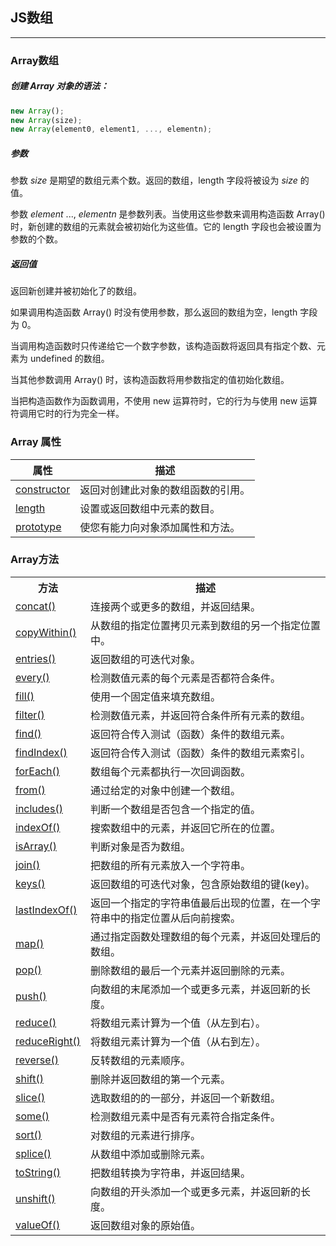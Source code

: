 ## JS数组

------

### Array数组

##### 创建 Array 对象的语法：

```js
new Array();
new Array(size);
new Array(element0, element1, ..., elementn);
```

##### 参数

参数 *size* 是期望的数组元素个数。返回的数组，length 字段将被设为 *size* 的值。

参数 *element* ..., *elementn* 是参数列表。当使用这些参数来调用构造函数 Array() 时，新创建的数组的元素就会被初始化为这些值。它的 length 字段也会被设置为参数的个数。

##### 返回值

返回新创建并被初始化了的数组。

如果调用构造函数 Array() 时没有使用参数，那么返回的数组为空，length 字段为 0。

当调用构造函数时只传递给它一个数字参数，该构造函数将返回具有指定个数、元素为 undefined 的数组。

当其他参数调用 Array() 时，该构造函数将用参数指定的值初始化数组。

当把构造函数作为函数调用，不使用 new 运算符时，它的行为与使用 new 运算符调用它时的行为完全一样。

### Array 属性

| 属性                                                         | 描述                               |
| ------------------------------------------------------------ | ---------------------------------- |
| [constructor](http://www.w3school.com.cn/jsref/jsref_constructor_array.asp) | 返回对创建此对象的数组函数的引用。 |
| [length](http://www.w3school.com.cn/jsref/jsref_length_array.asp) | 设置或返回数组中元素的数目。       |
| [prototype](http://www.w3school.com.cn/jsref/jsref_prototype_array.asp) | 使您有能力向对象添加属性和方法。   |

### Array方法
<table class="reference">
    <tbody>
        <tr>
            <th style="width:20%">方法</th>
            <th>描述</th>
        </tr>
        <tr>
            <td><a href="www.runoob.com/jsref/jsref-concat-array.html">concat()</a></td>
            <td>连接两个或更多的数组，并返回结果。</td>
        </tr>
        <tr>
            <td><a href="www.runoob.com/jsref/jsref-copywithin.html">copyWithin()</a></td>
            <td>从数组的指定位置拷贝元素到数组的另一个指定位置中。</td>
        </tr>
        <tr>
            <td><a href="www.runoob.com/jsref/jsref-entries.html">entries()</a></td>
            <td>返回数组的可迭代对象。</td>
        </tr>
        <tr>
            <td><a href="www.runoob.com/jsref/jsref-every.html">every()</a></td>
            <td>检测数值元素的每个元素是否都符合条件。</td>
        </tr>
        <tr>
            <td><a href="www.runoob.com/jsref/jsref-fill.html">fill()</a></td>
            <td>使用一个固定值来填充数组。</td>
        </tr>
        <tr>
            <td><a href="www.runoob.com/jsref/jsref-filter.html">filter()</a></td>
            <td>检测数值元素，并返回符合条件所有元素的数组。</td>
        </tr>
        <tr>
            <td><a href="www.runoob.com/jsref/jsref-find.html"> find()</a></td>
            <td>返回符合传入测试（函数）条件的数组元素。</td>
        </tr>
        <tr>
        </tr>
        <tr>
            <td><a href="www.runoob.com/jsref/jsref-findindex.html"> findIndex()</a></td>
            <td>返回符合传入测试（函数）条件的数组元素索引。</td>
        </tr>
        <tr>
        </tr>
        <tr>
            <td><a href="www.runoob.com/jsref/jsref-foreach.html"> forEach()</a></td>
            <td>数组每个元素都执行一次回调函数。</td>
        </tr>
        <tr>
            <td><a href="www.runoob.com/jsref/jsref-from.html"> from()</a></td>
            <td>通过给定的对象中创建一个数组。</td>
        </tr>
        <tr>
        </tr>
        <tr>
            <td><a href="www.runoob.com/jsref/jsref-includes.html">includes()</a></td>
            <td>判断一个数组是否包含一个指定的值。</td>
        </tr>
        <tr>
            <td><a href="www.runoob.com/jsref/jsref-indexof-array.html">indexOf()</a></td>
            <td>搜索数组中的元素，并返回它所在的位置。</td>
        </tr>
        <tr>
            <td><a href="www.runoob.com/jsref/jsref-isarray.html">isArray()</a></td>
            <td>判断对象是否为数组。</td>
        </tr>
        <tr>
            <td><a href="www.runoob.com/jsref/jsref-join.html">join()</a></td>
            <td>把数组的所有元素放入一个字符串。</td>
        </tr>
        <tr>
            <td><a href="www.runoob.com/jsref/jsref-keys.html">keys()</a></td>
            <td>返回数组的可迭代对象，包含原始数组的键(key)。</td>
        </tr>
        <tr>
            <td><a href="www.runoob.com/jsref/jsref-lastindexof-array.html">lastIndexOf()</a></td>
            <td>返回一个指定的字符串值最后出现的位置，在一个字符串中的指定位置从后向前搜索。</td>
        </tr>
        <tr>
            <td><a href="www.runoob.com/jsref/jsref-map.html">map()</a></td>
            <td>通过指定函数处理数组的每个元素，并返回处理后的数组。</td>
        </tr>
        <tr>
            <td><a href="www.runoob.com/jsref/jsref-pop.html">pop()</a></td>
            <td>删除数组的最后一个元素并返回删除的元素。</td>
        </tr>
        <tr>
            <td><a href="www.runoob.com/jsref/jsref-push.html">push()</a></td>
            <td>向数组的末尾添加一个或更多元素，并返回新的长度。</td>
        </tr>
        <tr>
        </tr>
        <tr>
            <td><a href="www.runoob.com/jsref/jsref-reduce.html">reduce()</a></td>
            <td>将数组元素计算为一个值（从左到右）。</td>
        </tr>
        <tr>
        </tr>
        <tr>
            <td><a href="www.runoob.com/jsref/jsref-reduceright.html">reduceRight()</a></td>
            <td>将数组元素计算为一个值（从右到左）。</td>
        </tr>
        <tr>
            <td><a href="www.runoob.com/jsref/jsref-reverse.html">reverse()</a></td>
            <td>反转数组的元素顺序。</td>
        </tr>
        <tr>
            <td><a href="www.runoob.com/jsref/jsref-shift.html">shift()</a></td>
            <td>删除并返回数组的第一个元素。</td>
        </tr>
        <tr>
            <td><a href="www.runoob.com/jsref/jsref-slice-array.html">slice()</a></td>
            <td>选取数组的的一部分，并返回一个新数组。</td>
        </tr>
        <tr>
            <td><a href="www.runoob.com/jsref/jsref-some.html">some()</a></td>
            <td>检测数组元素中是否有元素符合指定条件。</td>
        </tr>
        <tr>
            <td><a href="www.runoob.com/jsref/jsref-sort.html">sort()</a></td>
            <td>对数组的元素进行排序。</td>
        </tr>
        <tr>
            <td><a href="www.runoob.com/jsref/jsref-splice.html">splice()</a></td>
            <td>从数组中添加或删除元素。</td>
        </tr>
        <tr>
            <td><a href="www.runoob.com/jsref/jsref-tostring-array.html">toString()</a></td>
            <td>把数组转换为字符串，并返回结果。</td>
        </tr>
        <tr>
            <td><a href="www.runoob.com/jsref/jsref-unshift.html">unshift()</a></td>
            <td>向数组的开头添加一个或更多元素，并返回新的长度。</td>
        </tr>
        <tr>
            <td><a href="www.runoob.com/jsref/jsref-valueof-array.html">valueOf()</a></td>
            <td>返回数组对象的原始值。</td>
        </tr>
    </tbody>
</table>
